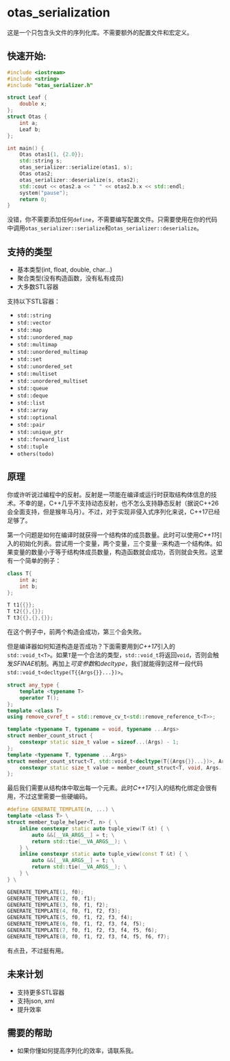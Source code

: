 # otas_serialization

这是一个只包含头文件的序列化库。不需要额外的配置文件和宏定义。

## 快速开始:
```cpp
#include <iostream>
#include <string>
#include "otas_serializer.h"

struct Leaf {
    double x;
};
struct Otas {
    int a;
    Leaf b;
};

int main() {
    Otas otas1{1, {2.0}};
    std::string s;
    otas_serializer::serialize(otas1, s);
    Otas otas2;
    otas_serializer::deserialize(s, otas2);
    std::cout << otas2.a << " " << otas2.b.x << std::endl;
    system("pause");
    return 0;
}
```
没错，你不需要添加任何`define`，不需要编写配置文件。只需要使用在你的代码中调用`otas_serializer::serialize`和`otas_serializer::deserialize`。

## 支持的类型
- 基本类型(int, float, double, char...)
- 聚合类型(没有构造函数，没有私有成员)
- 大多数STL容器

支持以下STL容器：
- `std::string`
- `std::vector`
- `std::map`
- `std::unordered_map`
- `std::multimap`
- `std::unordered_multimap`
- `std::set`
- `std::unordered_set`
- `std::multiset`
- `std::unordered_multiset`
- `std::queue`
- `std::deque`
- `std::list`
- `std::array`
- `std::optional`
- `std::pair`
- `std::unique_ptr`
- `std::forward_list`
- `std::tuple`
- `others(todo)`

## 原理
你或许听说过编程中的反射。反射是一项能在编译或运行时获取结构体信息的技术。不幸的是，C++几乎不支持动态反射，也不怎么支持静态反射（据说C++26会全面支持，但是猴年马月）。不过，对于实现非侵入式序列化来说，C++17已经足够了。

第一个问题是如何在编译时就获得一个结构体的成员数量。此时可以使用*C++11*引入的初始化列表。尝试用一个变量，两个变量，三个变量···来构造一个结构体。如果变量的数量小于等于结构体成员数量，构造函数就会成功，否则就会失败。这里有一个简单的例子：

```cpp
class T{
    int a;
    int b;
};

T t1{{}};
T t2{{},{}};
T t3{{},{},{}};
```
在这个例子中，前两个构造会成功，第三个会失败。

但是编译器如何知道构造是否成功？下面需要用到*C++17*引入的`std::void_t<T>`。如果`T`是一个合法的类型，`std::void_t`将返回`void`，否则会触发*SFINAE*机制。再加上*可变参数*和*decltype*，我们就能得到这样一段代码`std::void_t<decltype(T{{Args{}}...})>`。
```cpp
struct any_type {
    template <typename T>
    operator T();
};
template <class T>
using remove_cvref_t = std::remove_cv_t<std::remove_reference_t<T>>;

template <typename T, typename = void, typename ...Args>
struct member_count_struct {
    constexpr static size_t value = sizeof...(Args) - 1;
};
template <typename T, typename ...Args>
struct member_count_struct<T, std::void_t<decltype(T{{Args{}}...})>, Args...> {
    constexpr static size_t value = member_count_struct<T, void, Args..., any_type>::value;
};
```
最后我们需要从结构体中取出每一个元素。此时*C++17*引入的结构化绑定会很有用，不过这里需要一些硬编码。
```cpp
#define GENERATE_TEMPLATE(n, ...) \
template <class T> \
struct member_tuple_helper<T, n> { \
    inline constexpr static auto tuple_view(T &t) { \
        auto &&[__VA_ARGS__] = t; \
        return std::tie(__VA_ARGS__); \
    } \
    inline constexpr static auto tuple_view(const T &t) { \
        auto &&[__VA_ARGS__] = t; \
        return std::tie(__VA_ARGS__); \
    } \
} \

GENERATE_TEMPLATE(1, f0);
GENERATE_TEMPLATE(2, f0, f1);
GENERATE_TEMPLATE(3, f0, f1, f2);
GENERATE_TEMPLATE(4, f0, f1, f2, f3);
GENERATE_TEMPLATE(5, f0, f1, f2, f3, f4);
GENERATE_TEMPLATE(6, f0, f1, f2, f3, f4, f5);
GENERATE_TEMPLATE(7, f0, f1, f2, f3, f4, f5, f6);
GENERATE_TEMPLATE(8, f0, f1, f2, f3, f4, f5, f6, f7);
```
有点丑，不过挺有用。

## 未来计划
- 支持更多STL容器
- 支持json, xml
- 提升效率

## 需要的帮助
- 如果你懂如何提高序列化的效率，请联系我。